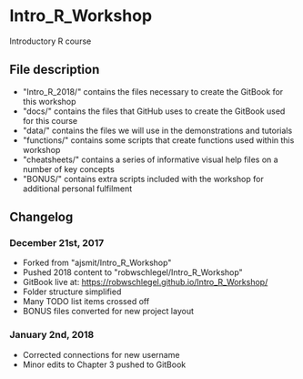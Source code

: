 # Intro_R_Workshop
Introductory R course

## File description
* "Intro_R_2018/" contains the files necessary to create the GitBook for this workshop
* "docs/" contains the files that GitHub uses to create the GitBook used for this course
* "data/" contains the files we will use in the demonstrations and tutorials
* "functions/" contains some scripts that create functions used within this workshop
* "cheatsheets/" contains a series of informative visual help files on a number of key concepts
* "BONUS/" contains extra scripts included with the workshop for additional personal fulfilment

## Changelog

### December 21st, 2017
* Forked from "ajsmit/Intro_R_Workshop"
* Pushed 2018 content to "robwschlegel/Intro_R_Workshop"
* GitBook live at: https://robwschlegel.github.io/Intro_R_Workshop/
* Folder structure simplified
* Many TODO list items crossed off
* BONUS files converted for new project layout

### January 2nd, 2018
* Corrected connections for new username
* Minor edits to Chapter 3 pushed to GitBook